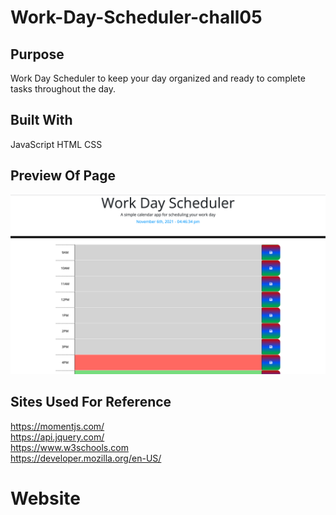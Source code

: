 # Work-Day-Scheduler-chall05


## Purpose
Work Day Scheduler to keep your day organized and ready to complete tasks throughout the day.

## Built With
JavaScript
HTML
CSS

## Preview Of Page

<img src="./assets/images/workday-img.png">

## Sites Used For Reference

https://momentjs.com/ <br>
https://api.jquery.com/ <br>
https://www.w3schools.com <br>
https://developer.mozilla.org/en-US/

# Website